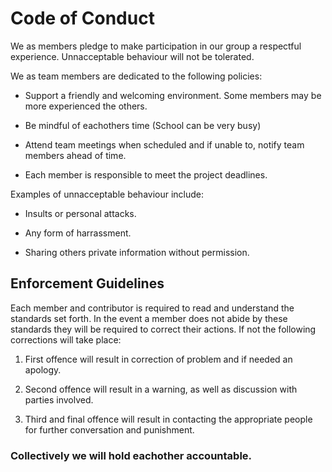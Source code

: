 # **Code of Conduct**
We as members pledge to make participation in our group a respectful experience. Unnacceptable behaviour will not be tolerated.

We as team members are dedicated to the following policies:

- Support a friendly and welcoming environment. Some members may be more experienced the others.

- Be mindful of eachothers time (School can be very busy)

- Attend team meetings when scheduled and if unable to, notify team members ahead of time.

- Each member is responsible to meet the project deadlines.

Examples of unnacceptable behaviour include:

- Insults or personal attacks.

- Any form of harrassment.

- Sharing others private information without permission.

## Enforcement Guidelines

Each member and contributor is required to read and understand the standards set forth. In the event a member does not abide by these standards they will be required to correct their actions. If not the following corrections will take place:

1. First offence will result in correction of problem and if needed an apology.

2. Second offence will result in a warning, as well as discussion with parties involved.

3. Third and final offence will result in contacting the appropriate people for further conversation and punishment.
 
### **Collectively we will hold eachother accountable.**